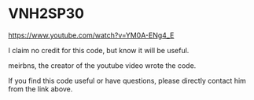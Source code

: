 # VNH2SP30

https://www.youtube.com/watch?v=YM0A-ENg4_E

I claim no credit for this code, but know it will be useful. 

meirbns, the creator of the youtube video wrote the code.

If you find this code useful or have questions, please directly contact him from the link above.
